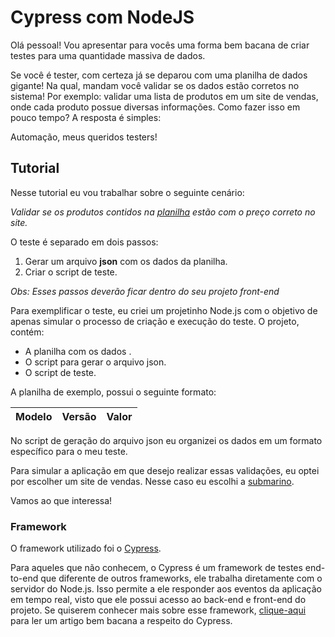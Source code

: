 # Cypress com NodeJS 

Olá pessoal! Vou apresentar para vocês uma forma bem bacana de criar testes para uma quantidade massiva de dados. 

Se você é tester, com certeza já se deparou com uma planilha de dados gigante! Na qual, mandam você validar se os dados estão corretos no sistema! Por exemplo: validar uma lista de produtos em um site de vendas, onde cada produto possue diversas informações. Como fazer isso em pouco tempo? A resposta é simples: 

Automação, meus queridos testers! 

## Tutorial

Nesse tutorial eu vou trabalhar sobre o seguinte cenário:

*Validar se os produtos contidos na [planilha](data/data.xlsx) estão com o preço correto no site.*

O teste é separado em dois passos:

1. Gerar um arquivo **json** com os dados da planilha.
2. Criar o script de teste.

*Obs: Esses passos deverão ficar dentro do seu projeto front-end* 

Para exemplificar o teste, eu criei um projetinho Node.js com o objetivo de apenas simular o processo de criação e execução do teste. O projeto, contém:

* A planilha com os dados .
* O script para gerar o arquivo json.
* O script de teste. 

A planilha de exemplo, possui o seguinte formato:

Modelo | Versão | Valor
------ | ------ | ------

No script de geração do arquivo json eu organizei os dados em um formato específico para o meu teste.

Para simular a aplicação em que desejo realizar essas validações, eu optei por escolher um site de vendas. Nesse caso eu escolhi a [submarino](https://www.submarino.com.br/).

Vamos ao que interessa! 

### Framework

O framework utilizado foi o [Cypress](https://www.cypress.io/). 

Para aqueles que não conhecem, o Cypress é um framework de testes end-to-end que diferente de outros frameworks, ele trabalha diretamente com o servidor do Node.js. Isso permite a ele responder aos eventos da aplicação em tempo real, visto que ele possui acesso ao back-end e front-end do projeto. Se quiserem conhecer mais sobre esse framework, [clique-aqui](https://medium.com/@faelbercam/um-overview-sobre-cypress-io-framework-de-automa%C3%A7%C3%A3o-de-testes-end-to-end-dc438b9ee7a1) para ler um artigo bem bacana a respeito do Cypress.
